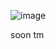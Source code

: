 ![image](https://user-images.githubusercontent.com/73656340/173241639-14a1d032-839b-4825-a190-a1a2ff461382.png)

soon tm
